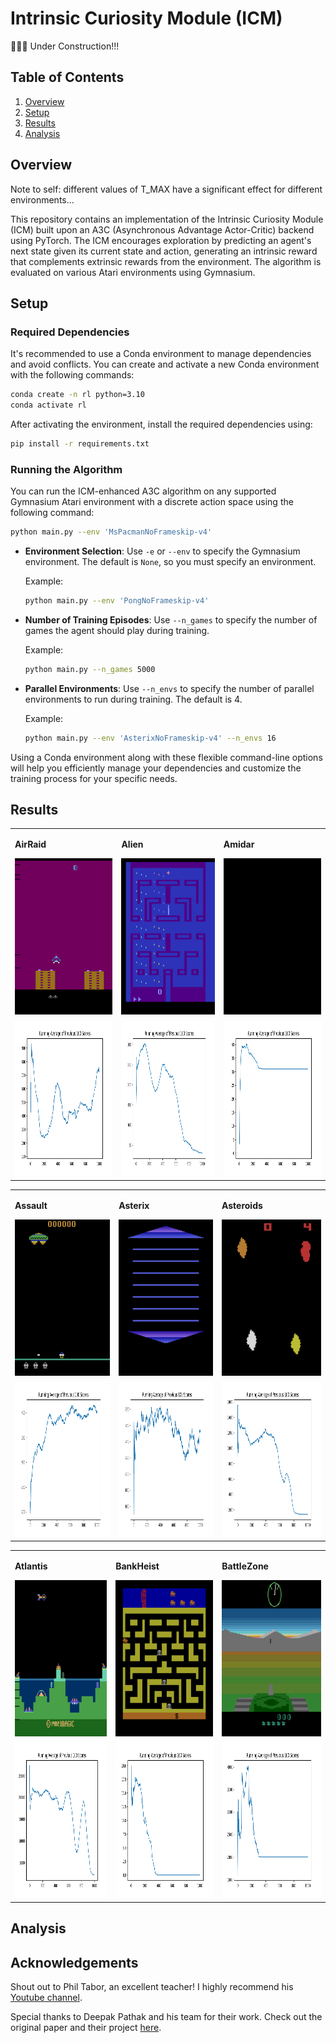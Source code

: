 # Intrinsic Curiosity Module (ICM)

🚧👷🛑 Under Construction!!!

## Table of Contents

1. [Overview](#overview)
2. [Setup](#setup)
3. [Results](#results)
4. [Analysis](#analysis)

## Overview

Note to self: different values of T_MAX have a significant effect for different environments...  

This repository contains an implementation of the Intrinsic Curiosity Module (ICM) built upon an A3C (Asynchronous Advantage Actor-Critic) backend using PyTorch. The ICM encourages exploration by predicting an agent's next state given its current state and action, generating an intrinsic reward that complements extrinsic rewards from the environment. The algorithm is evaluated on various Atari environments using Gymnasium.

## Setup

### Required Dependencies

It's recommended to use a Conda environment to manage dependencies and avoid conflicts. You can create and activate a new Conda environment with the following commands:

```bash
conda create -n rl python=3.10
conda activate rl
```

After activating the environment, install the required dependencies using:

```bash
pip install -r requirements.txt
```

### Running the Algorithm

You can run the ICM-enhanced A3C algorithm on any supported Gymnasium Atari environment with a discrete action space using the following command:

```bash
python main.py --env 'MsPacmanNoFrameskip-v4'
```

- **Environment Selection**: Use `-e` or `--env` to specify the Gymnasium environment. The default is `None`, so you must specify an environment.
  
  Example:

  ```bash
  python main.py --env 'PongNoFrameskip-v4'
  ```

- **Number of Training Episodes**: Use `--n_games` to specify the number of games the agent should play during training.

  Example:

  ```bash
  python main.py --n_games 5000
  ```

- **Parallel Environments**: Use `--n_envs` to specify the number of parallel environments to run during training. The default is 4.

  Example:

  ```bash
  python main.py --env 'AsterixNoFrameskip-v4' --n_envs 16
  ```

Using a Conda environment along with these flexible command-line options will help you efficiently manage your dependencies and customize the training process for your specific needs.

## Results

<table>
    <tr>
        <td>
            <p><b>AirRaid</b></p>
            <img src="environments/AirRaidNoFrameskip-v4.gif" width="250" height="250"/>
        </td>
        <td>
            <p><b>Alien</b></p>
            <img src="environments/AlienNoFrameskip-v4.gif" width="250" height="250"/>
        </td>
        <td>
            <p><b>Amidar</b></p>
            <img src="environments/AmidarNoFrameskip-v4.gif" width="250" height="250"/>
        </td>
    </tr>
    <tr>
        <td>
            <img src="metrics/AirRaidNoFrameskip-v4_learning_curve.png" width="250" height="250"/>
        </td>
        <td>
            <img src="metrics/AlienNoFrameskip-v4_learning_curve.png" width="250" height="250"/>
        </td>
        <td>
            <img src="metrics/AmidarNoFrameskip-v4_learning_curve.png" width="250" height="250"/>
        </td>
    </tr>
</table>
<table>
    <tr>
        <td>
            <p><b>Assault</b></p>
            <img src="environments/AssaultNoFrameskip-v4.gif" width="250" height="250"/>
        </td>
        <td>
            <p><b>Asterix</b></p>
            <img src="environments/AsterixNoFrameskip-v4.gif" width="250" height="250"/>
        </td>
        <td>
            <p><b>Asteroids</b></p>
            <img src="environments/AsteroidsNoFrameskip-v4.gif" width="250" height="250"/>
        </td>
    </tr>
    <tr>
        <td>
            <img src="metrics/AssaultNoFrameskip-v4_learning_curve.png" width="250" height="250"/>
        </td>
        <td>
            <img src="metrics/AsterixNoFrameskip-v4_learning_curve.png" width="250" height="250"/>
        </td>
        <td>
            <img src="metrics/AsteroidsNoFrameskip-v4_learning_curve.png" width="250" height="250"/>
        </td>
    </tr>
</table>
<table>
    <tr>
        <td>
            <p><b>Atlantis</b></p>
            <img src="environments/AtlantisNoFrameskip-v4.gif" width="250" height="250"/>
        </td>
        <td>
            <p><b>BankHeist</b></p>
            <img src="environments/BankHeistNoFrameskip-v4.gif" width="250" height="250"/>
        </td>
        <td>
            <p><b>BattleZone</b></p>
            <img src="environments/BattleZoneNoFrameskip-v4.gif" width="250" height="250"/>
        </td>
    </tr>
    <tr>
        <td>
            <img src="metrics/AtlantisNoFrameskip-v4_learning_curve.png" width="250" height="250"/>
        </td>
        <td>
            <img src="metrics/BankHeistNoFrameskip-v4_learning_curve.png" width="250" height="250"/>
        </td>
        <td>
            <img src="metrics/BattleZoneNoFrameskip-v4_learning_curve.png" width="250" height="250"/>
        </td>
    </tr>
</table>

## Analysis

<!--
## Analysis of Results

This section will explore the performance of the ICM module across various Atari games, focusing on its ability to drive exploration in environments with sparse rewards. We will compare the performance of ICM-enhanced A3C with standard A3C to highlight the effectiveness of intrinsic rewards.
-->

## Acknowledgements

Shout out to Phil Tabor, an excellent teacher! I highly recommend his [Youtube channel](https://www.youtube.com/machinelearningwithphil).

Special thanks to Deepak Pathak and his team for their work. Check out the original paper and their project [here](https://pathak22.github.io/noreward-rl/).
